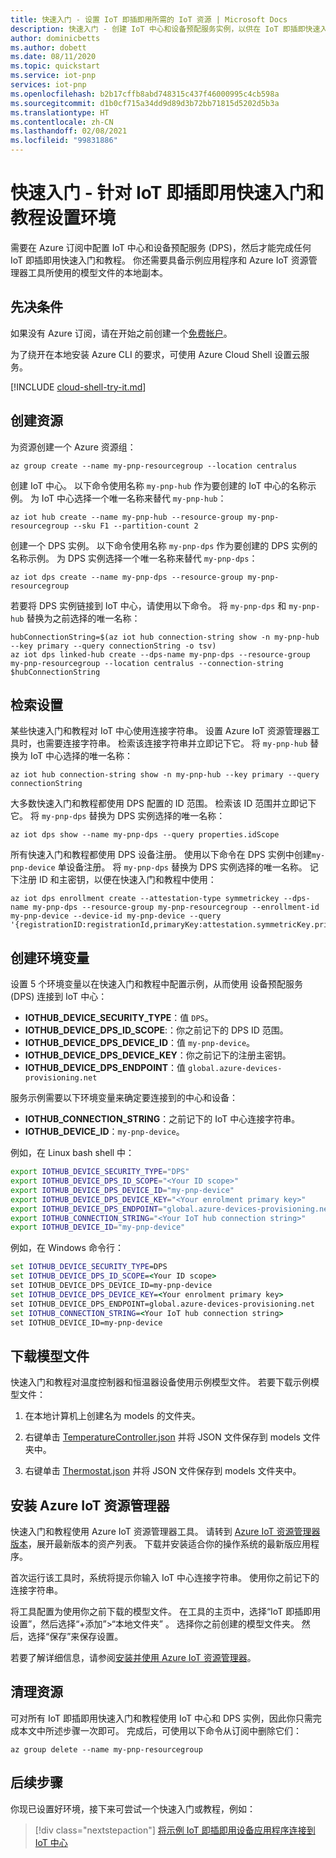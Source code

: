 ```yaml
---
title: 快速入门 - 设置 IoT 即插即用所需的 IoT 资源 | Microsoft Docs
description: 快速入门 - 创建 IoT 中心和设备预配服务实例，以供在 IoT 即插即快速入门和教程中使用。
author: dominicbetts
ms.author: dobett
ms.date: 08/11/2020
ms.topic: quickstart
ms.service: iot-pnp
services: iot-pnp
ms.openlocfilehash: b2b17cffb8abd748315c437f46000995c4cb598a
ms.sourcegitcommit: d1b0cf715a34dd9d89d3b72bb71815d5202d5b3a
ms.translationtype: HT
ms.contentlocale: zh-CN
ms.lasthandoff: 02/08/2021
ms.locfileid: "99831886"
---
```

# <a name="quickstart---set-up-your-environment-for-the-iot-plug-and-play-quickstarts-and-tutorials"></a>快速入门 - 针对 IoT 即插即用快速入门和教程设置环境

需要在 Azure 订阅中配置 IoT 中心和设备预配服务 (DPS)，然后才能完成任何 IoT 即插即用快速入门和教程。 你还需要具备示例应用程序和 Azure IoT 资源管理器工具所使用的模型文件的本地副本。

## <a name="prerequisites"></a>先决条件

如果没有 Azure 订阅，请在开始之前创建一个[免费帐户](https://azure.microsoft.com/free/?WT.mc_id=A261C142F)。

为了绕开在本地安装 Azure CLI 的要求，可使用 Azure Cloud Shell 设置云服务。

[!INCLUDE [cloud-shell-try-it.md](../../includes/cloud-shell-try-it.md)]

## <a name="create-the-resources"></a>创建资源

为资源创建一个 Azure 资源组：

```azurecli-interactive
az group create --name my-pnp-resourcegroup --location centralus
```

创建 IoT 中心。 以下命令使用名称 `my-pnp-hub` 作为要创建的 IoT 中心的名称示例。 为 IoT 中心选择一个唯一名称来替代 `my-pnp-hub`：

```azurecli-interactive
az iot hub create --name my-pnp-hub --resource-group my-pnp-resourcegroup --sku F1 --partition-count 2
```

创建一个 DPS 实例。 以下命令使用名称 `my-pnp-dps` 作为要创建的 DPS 实例的名称示例。 为 DPS 实例选择一个唯一名称来替代 `my-pnp-dps`：

```azurecli-interactive
az iot dps create --name my-pnp-dps --resource-group my-pnp-resourcegroup
```

若要将 DPS 实例链接到 IoT 中心，请使用以下命令。 将 `my-pnp-dps` 和 `my-pnp-hub` 替换为之前选择的唯一名称：

```azurecli-interactive
hubConnectionString=$(az iot hub connection-string show -n my-pnp-hub --key primary --query connectionString -o tsv)
az iot dps linked-hub create --dps-name my-pnp-dps --resource-group my-pnp-resourcegroup --location centralus --connection-string $hubConnectionString
```

## <a name="retrieve-the-settings"></a>检索设置

某些快速入门和教程对 IoT 中心使用连接字符串。 设置 Azure IoT 资源管理器工具时，也需要连接字符串。 检索该连接字符串并立即记下它。 将 `my-pnp-hub` 替换为 IoT 中心选择的唯一名称：

```azurecli-interactive
az iot hub connection-string show -n my-pnp-hub --key primary --query connectionString
```

大多数快速入门和教程都使用 DPS 配置的 ID 范围。 检索该 ID 范围并立即记下它。 将 `my-pnp-dps` 替换为 DPS 实例选择的唯一名称：

```azurecli-interactive
az iot dps show --name my-pnp-dps --query properties.idScope
```

所有快速入门和教程都使用 DPS 设备注册。 使用以下命令在 DPS 实例中创建`my-pnp-device` 单设备注册。 将 `my-pnp-dps` 替换为 DPS 实例选择的唯一名称。 记下注册 ID 和主密钥，以便在快速入门和教程中使用：

```azurecli-interactive
az iot dps enrollment create --attestation-type symmetrickey --dps-name my-pnp-dps --resource-group my-pnp-resourcegroup --enrollment-id my-pnp-device --device-id my-pnp-device --query '{registrationID:registrationId,primaryKey:attestation.symmetricKey.primaryKey}'
```

## <a name="create-environment-variables"></a>创建环境变量

设置 5 个环境变量以在快速入门和教程中配置示例，从而使用 设备预配服务 (DPS) 连接到 IoT 中心：

* **IOTHUB_DEVICE_SECURITY_TYPE**：值 `DPS`。
* **IOTHUB_DEVICE_DPS_ID_SCOPE**:：你之前记下的 DPS ID 范围。
* **IOTHUB_DEVICE_DPS_DEVICE_ID**：值 `my-pnp-device`。
* **IOTHUB_DEVICE_DPS_DEVICE_KEY**：你之前记下的注册主密钥。
* **IOTHUB_DEVICE_DPS_ENDPOINT**：值 `global.azure-devices-provisioning.net`

服务示例需要以下环境变量来确定要连接到的中心和设备：

* **IOTHUB_CONNECTION_STRING**：之前记下的 IoT 中心连接字符串。
* **IOTHUB_DEVICE_ID**：`my-pnp-device`。

例如，在 Linux bash shell 中：

```bash
export IOTHUB_DEVICE_SECURITY_TYPE="DPS"
export IOTHUB_DEVICE_DPS_ID_SCOPE="<Your ID scope>"
export IOTHUB_DEVICE_DPS_DEVICE_ID="my-pnp-device"
export IOTHUB_DEVICE_DPS_DEVICE_KEY="<Your enrolment primary key>"
export IOTHUB_DEVICE_DPS_ENDPOINT="global.azure-devices-provisioning.net"
export IOTHUB_CONNECTION_STRING="<Your IoT hub connection string>"
export IOTHUB_DEVICE_ID="my-pnp-device"
```

例如，在 Windows 命令行：

```cmd
set IOTHUB_DEVICE_SECURITY_TYPE=DPS
set IOTHUB_DEVICE_DPS_ID_SCOPE=<Your ID scope>
set IOTHUB_DEVICE_DPS_DEVICE_ID=my-pnp-device
set IOTHUB_DEVICE_DPS_DEVICE_KEY=<Your enrolment primary key>
set IOTHUB_DEVICE_DPS_ENDPOINT=global.azure-devices-provisioning.net
set IOTHUB_CONNECTION_STRING=<Your IoT hub connection string>
set IOTHUB_DEVICE_ID=my-pnp-device
```

## <a name="download-the-model-files"></a>下载模型文件

快速入门和教程对温度控制器和恒温器设备使用示例模型文件。 若要下载示例模型文件：

1. 在本地计算机上创建名为 models 的文件夹。

1. 右键单击 [TemperatureController.json](https://raw.githubusercontent.com/Azure/opendigitaltwins-dtdl/master/DTDL/v2/samples/TemperatureController.json) 并将 JSON 文件保存到 models 文件夹中。

1. 右键单击 [Thermostat.json](https://raw.githubusercontent.com/Azure/opendigitaltwins-dtdl/master/DTDL/v2/samples/Thermostat.json) 并将 JSON 文件保存到 models 文件夹中。

## <a name="install-the-azure-iot-explorer"></a>安装 Azure IoT 资源管理器

快速入门和教程使用 Azure IoT 资源管理器工具。 请转到 [Azure IoT 资源管理器版本](https://github.com/Azure/azure-iot-explorer/releases)，展开最新版本的资产列表。 下载并安装适合你的操作系统的最新版应用程序。

首次运行该工具时，系统将提示你输入 IoT 中心连接字符串。 使用你之前记下的连接字符串。

将工具配置为使用你之前下载的模型文件。 在工具的主页中，选择“IoT 即插即用设置”，然后选择“+添加”>“本地文件夹” 。 选择你之前创建的模型文件夹。 然后，选择“保存”来保存设置。

若要了解详细信息，请参阅[安装并使用 Azure IoT 资源管理器](howto-use-iot-explorer.md)。

## <a name="clean-up-resources"></a>清理资源

可对所有 IoT 即插即用快速入门和教程使用 IoT 中心和 DPS 实例，因此你只需完成本文中所述步骤一次即可。 完成后，可使用以下命令从订阅中删除它们：

```azurecli-interactive
az group delete --name my-pnp-resourcegroup
```

## <a name="next-steps"></a>后续步骤

你现已设置好环境，接下来可尝试一个快速入门或教程，例如：

> [!div class="nextstepaction"]
> [将示例 IoT 即插即用设备应用程序连接到 IoT 中心](quickstart-connect-device.md)
